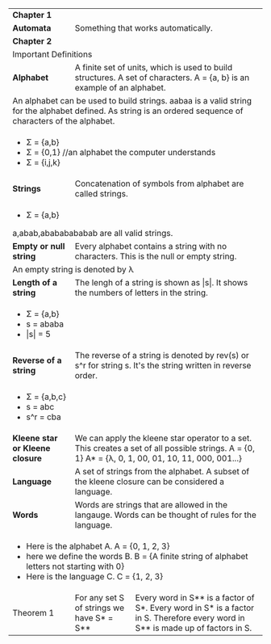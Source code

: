 <table>
	<tr>
		<td colspan="3"><b>Chapter 1</b></td>
	</tr>
	<tr>
		<td><b>Automata</b></td>
		<td colspan="2">Something that works automatically.</td>
	</tr>
	<tr>
		<td colspan="3"><b>Chapter 2</b></td>
	</tr>
	<tr>
		<td colspan="3">Important Definitions</td>
	</tr>
	<tr>
		<td><b>Alphabet</b></td>
		<td colspan="2">A finite set of units, which is used to build structures. A set of characters. A = {a, b} is an example of an alphabet.</td>
	</tr>
	<tr>
		<td colspan="3">An alphabet can be used to build strings. aabaa is a valid string for the alphabet defined. As string is an ordered sequence of characters of the alphabet. </td>
	</tr>
	<tr>
		<td colspan="3">
			<ul>
				<li>&Sigma; = {a,b}</li>
				<li>&Sigma; = {0,1} //an alphabet the computer understands</li>
				<li>&Sigma; = {i,j,k}</li>
			</ul>
		 </td>
	</tr>
	<tr>
		<td><b>Strings</b></td>
		<td colspan="2">Concatenation of symbols from alphabet are called strings.</td>
	</tr>
	<tr>
		<td colspan="3">
			<ul>
				<li>&Sigma; = {a,b}</li>
			</ul>
			a,abab,abababababab are all valid strings.
		 </td>
	</tr>
	<tr>
		<td><b>Empty or null string</b></td>
		<td colspan="2">Every alphabet contains a string with no characters. This is the null or empty string.</td>
	</tr>
	<tr>
		<td colspan="3">An empty string is denoted by λ </td>
	</tr>
	<tr>
		<td><b>Length of a string</b></td>
		<td colspan="2">The lengh of a string is shown as |s|. It shows the numbers of letters in the string.</td>
	</tr>
	<tr>
		<td colspan="3">
			<ul>
				<li>&Sigma; = {a,b}</li>
				<li>s = ababa</li>
				<li>|s| = 5</li>
			</ul>
		 </td>
	</tr>
	<tr>
		<td><b>Reverse of a string</b></td>
		<td colspan="2">The reverse of a string is denoted by rev(s) or s^r for string s. It's the string written in reverse order.</td>
	</tr>
	<tr>
		<td colspan="3">
			<ul>
				<li>&Sigma; = {a,b,c}</li>
				<li>s = abc</li>
				<li>s^r = cba</li>
			</ul>
		 </td>
	</tr>
	<tr>
		<td><b>Kleene star or Kleene closure</b></td>
		<td colspan="2">We can apply the kleene star operator to a set. This creates a set of all possible strings. A = {0, 1} A* = {λ, 0, 1, 00, 01, 10,  11, 000, 001...} </td>
	</tr>
	<tr>
		<td><b>Language</b></td>
		<td colspan="2">A set of strings from the alphabet. A subset of the kleene closure can be considered a language.</td>
	</tr>
	<tr>
		<td><b>Words</b></td>
		<td colspan="2">Words are strings that are allowed in the langauge. Words can be thought of rules for the language.</td>
	</tr>
	<tr>
		<td colspan="3">
			<ul>
				<li>Here is the alphabet A. A = {0, 1, 2, 3}</li>
				<li>here we define the words B. B = {A finite string of alphabet letters not starting with 0}</li>
				<li>Here is the language C. C = {1, 2, 3}</li>
			</ul>
		</td>
	</tr>
	<tr>
		<td>Theorem 1</td>
		<td>For any set S of strings we have S* = S**</td>
		<td>Every word in S** is a factor of S*. Every word in S* is a factor in S. Therefore every word in S** is made up of factors in S.</td>
	</tr>
</table>